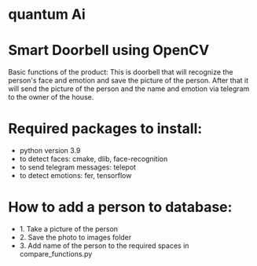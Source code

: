 # quantum Ai
# Smart Doorbell using OpenCV

Basic functions of the product: This is doorbell that will recognize the person's face and emotion and save the picture of the person. After that it will send the picture of the person and the name and emotion via telegram to the owner of the house.

# Required packages to install:
<ul>
  <li> python version 3.9</li>
<li> to detect faces: cmake, dlib, face-recognition</li>
<li> to send telegram messages: telepot</li>
<li> to detect emotions: fer, tensorflow</li>
  </ul>
  
# How to add a person to database:
<ul>
<li> 1. Take a picture of the person</li>
<li> 2. Save the photo to images folder</li>
<li> 3. Add name of the person to the required spaces in compare_functions.py</li>
 </ul>

